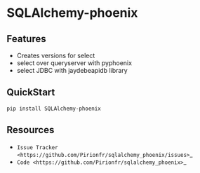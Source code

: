 SQLAlchemy-phoenix
===================



Features
--------

- Creates versions for select
- select over queryserver with pyphoenix
- select JDBC with jaydebeapidb library


QuickStart
----------

    pip install SQLAlchemy-phoenix



Resources
---------

- `Issue Tracker <https://github.com/Pirionfr/sqlalchemy_phoenix/issues>`_
- `Code <https://github.com/Pirionfr/sqlalchemy_phoenix>`_

